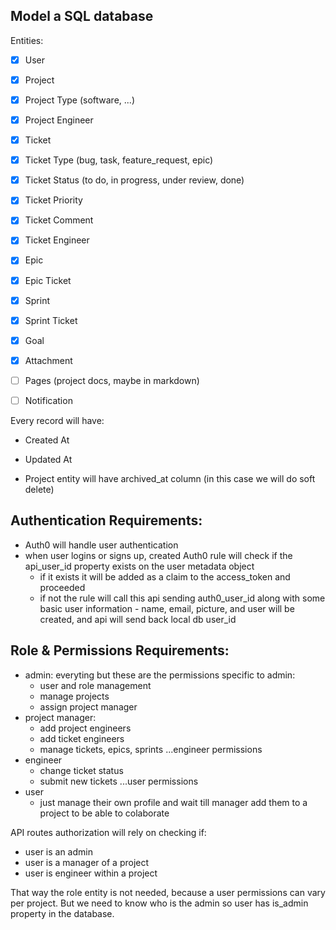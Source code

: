 ## Model a SQL database

Entities:

- [x] User
- [x] Project
- [x] Project Type (software, ...)
- [x] Project Engineer
- [x] Ticket
- [x] Ticket Type (bug, task, feature_request, epic)
- [x] Ticket Status (to do, in progress, under review, done)
- [x] Ticket Priority
- [x] Ticket Comment
- [x] Ticket Engineer
- [x] Epic
- [x] Epic Ticket
- [x] Sprint
- [x] Sprint Ticket
- [x] Goal
- [x] Attachment

- [ ] Pages (project docs, maybe in markdown)
- [ ] Notification

Every record will have:
  - Created At
  - Updated At

- Project entity will have archived_at column (in this case we will do soft delete)

## Authentication Requirements:
  - Auth0 will handle user authentication
  - when user logins or signs up, created Auth0 rule will check if the api_user_id property exists on the user metadata object
    - if it exists it will be added as a claim to the access_token and proceeded 
    - if not the rule will call this api sending auth0_user_id along with some basic user information - name, email, picture, and user will be created, and api will send back local db user_id

## Role & Permissions Requirements:
- admin:
  everyting but these are the permissions specific to admin:
    - user and role management
    - manage projects
    - assign project manager
- project manager:
  - add project engineers
  - add ticket engineers
  - manage tickets, epics, sprints
  ...engineer permissions
- engineer
  - change ticket status
  - submit new tickets
  ...user permissions
- user
  - just manage their own profile and wait till manager add them to a project to be able to colaborate

API routes authorization will rely on checking if:
  - user is an admin
  - user is a manager of a project
  - user is engineer within a project

That way the role entity is not needed, because a user permissions can vary per project.
But we need to know who is the admin so user has is_admin property in the database.
